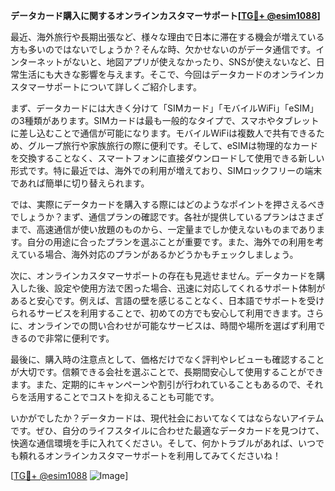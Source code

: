 **データカード購入に関するオンラインカスタマーサポート[[TG💪+ @esim1088](https://t.me/s/esim1088)]**

最近、海外旅行や長期出張など、様々な理由で日本に滞在する機会が増えている方も多いのではないでしょうか？そんな時、欠かせないのがデータ通信です。インターネットがないと、地図アプリが使えなかったり、SNSが使えないなど、日常生活にも大きな影響を与えます。そこで、今回はデータカードのオンラインカスタマーサポートについて詳しくご紹介します。

まず、データカードには大きく分けて「SIMカード」「モバイルWiFi」「eSIM」の3種類があります。SIMカードは最も一般的なタイプで、スマホやタブレットに差し込むことで通信が可能になります。モバイルWiFiは複数人で共有できるため、グループ旅行や家族旅行の際に便利です。そして、eSIMは物理的なカードを交換することなく、スマートフォンに直接ダウンロードして使用できる新しい形式です。特に最近では、海外での利用が増えており、SIMロックフリーの端末であれば簡単に切り替えられます。

では、実際にデータカードを購入する際にはどのようなポイントを押さえるべきでしょうか？まず、通信プランの確認です。各社が提供しているプランはさまざまで、高速通信が使い放題のものから、一定量までしか使えないものまであります。自分の用途に合ったプランを選ぶことが重要です。また、海外での利用を考えている場合、海外対応のプランがあるかどうかもチェックしましょう。

次に、オンラインカスタマーサポートの存在も見逃せません。データカードを購入した後、設定や使用方法で困った場合、迅速に対応してくれるサポート体制があると安心です。例えば、言語の壁を感じることなく、日本語でサポートを受けられるサービスを利用することで、初めての方でも安心して利用できます。さらに、オンラインでの問い合わせが可能なサービスは、時間や場所を選ばず利用できるので非常に便利です。

最後に、購入時の注意点として、価格だけでなく評判やレビューも確認することが大切です。信頼できる会社を選ぶことで、長期間安心して使用することができます。また、定期的にキャンペーンや割引が行われていることもあるので、それらを活用することでコストを抑えることも可能です。

いかがでしたか？データカードは、現代社会においてなくてはならないアイテムです。ぜひ、自分のライフスタイルに合わせた最適なデータカードを見つけて、快適な通信環境を手に入れてください。そして、何かトラブルがあれば、いつでも頼れるオンラインカスタマーサポートを利用してみてくださいね！

[[TG💪+ @esim1088](https://t.me/s/esim1088) ![Image](https://i.postimg.cc/Y0z9fWf4/image.png)]
